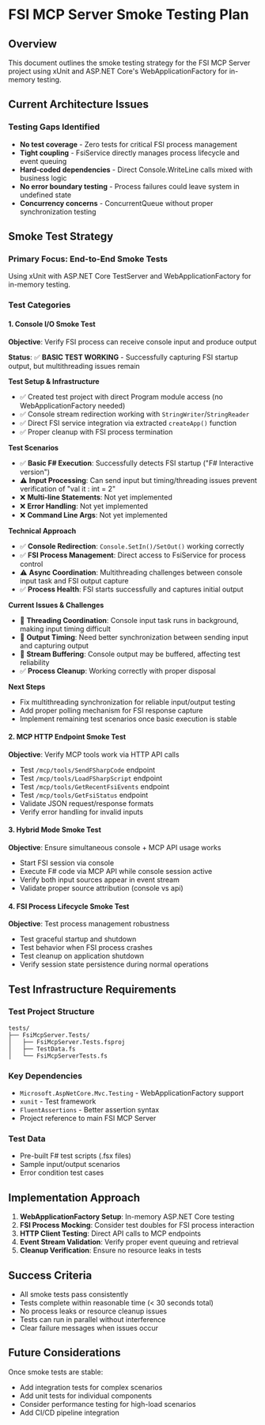 # FSI MCP Server Smoke Testing Plan

## Overview

This document outlines the smoke testing strategy for the FSI MCP Server project using xUnit and ASP.NET Core's WebApplicationFactory for in-memory testing.

## Current Architecture Issues

### Testing Gaps Identified
- **No test coverage** - Zero tests for critical FSI process management
- **Tight coupling** - FsiService directly manages process lifecycle and event queuing
- **Hard-coded dependencies** - Direct Console.WriteLine calls mixed with business logic
- **No error boundary testing** - Process failures could leave system in undefined state
- **Concurrency concerns** - ConcurrentQueue without proper synchronization testing

## Smoke Test Strategy

### Primary Focus: End-to-End Smoke Tests
Using xUnit with ASP.NET Core TestServer and WebApplicationFactory for in-memory testing.

### Test Categories

#### 1. Console I/O Smoke Test
**Objective**: Verify FSI process can receive console input and produce output

**Status**: ✅ **BASIC TEST WORKING** - Successfully capturing FSI startup output, but multithreading issues remain

**Test Setup & Infrastructure**
- ✅ Created test project with direct Program module access (no WebApplicationFactory needed)
- ✅ Console stream redirection working with `StringWriter`/`StringReader`
- ✅ Direct FSI service integration via extracted `createApp()` function
- ✅ Proper cleanup with FSI process termination

**Test Scenarios**
- ✅ **Basic F# Execution**: Successfully detects FSI startup ("F# Interactive version")
- ⚠️ **Input Processing**: Can send input but timing/threading issues prevent verification of "val it : int = 2"
- ❌ **Multi-line Statements**: Not yet implemented
- ❌ **Error Handling**: Not yet implemented  
- ❌ **Command Line Args**: Not yet implemented

**Technical Approach**
- ✅ **Console Redirection**: `Console.SetIn()/SetOut()` working correctly
- ✅ **FSI Process Management**: Direct access to FsiService for process control
- ⚠️ **Async Coordination**: Multithreading challenges between console input task and FSI output capture
- ✅ **Process Health**: FSI starts successfully and captures initial output

**Current Issues & Challenges**
- 🔄 **Threading Coordination**: Console input task runs in background, making input timing difficult
- 🔄 **Output Timing**: Need better synchronization between sending input and capturing output
- 🔄 **Stream Buffering**: Console output may be buffered, affecting test reliability
- ✅ **Process Cleanup**: Working correctly with proper disposal

**Next Steps**
- Fix multithreading synchronization for reliable input/output testing
- Add proper polling mechanism for FSI response capture
- Implement remaining test scenarios once basic execution is stable

#### 2. MCP HTTP Endpoint Smoke Test
**Objective**: Verify MCP tools work via HTTP API calls
- Test `/mcp/tools/SendFSharpCode` endpoint
- Test `/mcp/tools/LoadFSharpScript` endpoint  
- Test `/mcp/tools/GetRecentFsiEvents` endpoint
- Test `/mcp/tools/GetFsiStatus` endpoint
- Validate JSON request/response formats
- Verify error handling for invalid inputs

#### 3. Hybrid Mode Smoke Test
**Objective**: Ensure simultaneous console + MCP API usage works
- Start FSI session via console
- Execute F# code via MCP API while console session active
- Verify both input sources appear in event stream
- Validate proper source attribution (console vs api)

#### 4. FSI Process Lifecycle Smoke Test
**Objective**: Test process management robustness
- Test graceful startup and shutdown
- Test behavior when FSI process crashes
- Test cleanup on application shutdown
- Verify session state persistence during normal operations

## Test Infrastructure Requirements

### Test Project Structure
```
tests/
├── FsiMcpServer.Tests/
│   ├── FsiMcpServer.Tests.fsproj
│   ├── TestData.fs
│   └── FsiMcpServerTests.fs
```

### Key Dependencies
- `Microsoft.AspNetCore.Mvc.Testing` - WebApplicationFactory support
- `xunit` - Test framework
- `FluentAssertions` - Better assertion syntax
- Project reference to main FSI MCP Server

### Test Data
- Pre-built F# test scripts (.fsx files)
- Sample input/output scenarios
- Error condition test cases

## Implementation Approach

1. **WebApplicationFactory Setup**: In-memory ASP.NET Core testing
2. **FSI Process Mocking**: Consider test doubles for FSI process interaction
3. **HTTP Client Testing**: Direct API calls to MCP endpoints
4. **Event Stream Validation**: Verify proper event queuing and retrieval
5. **Cleanup Verification**: Ensure no resource leaks in tests

## Success Criteria

- All smoke tests pass consistently
- Tests complete within reasonable time (< 30 seconds total)
- No process leaks or resource cleanup issues
- Tests can run in parallel without interference
- Clear failure messages when issues occur

## Future Considerations

Once smoke tests are stable:
- Add integration tests for complex scenarios
- Add unit tests for individual components
- Consider performance testing for high-load scenarios
- Add CI/CD pipeline integration